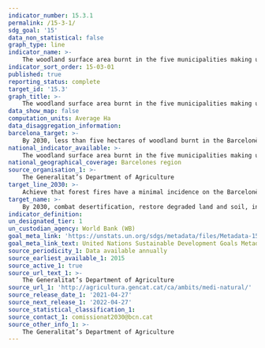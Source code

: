 ```yaml
---
indicator_number: 15.3.1
permalink: /15-3-1/
sdg_goal: '15'
data_non_statistical: false
graph_type: line
indicator_name: >-
    The woodland surface area burnt in the five municipalities making up the Barcelonès region (Badalona, Barcelona, L’Hospitalet de Llobregat, Sant Adrià de Besòs and Santa Coloma de Gramenet)
indicator_sort_order: 15-03-01
published: true
reporting_status: complete
target_id: '15.3'
graph_title: >-
    The woodland surface area burnt in the five municipalities making up the Barcelonès region (Badalona, Barcelona, L’Hospitalet de Llobregat, Sant Adrià de Besòs and Santa Coloma de Gramenet)
data_show_map: false
computation_units: Average Ha
data_disaggregation_information:
barcelona_target: >-
    By 2030, less than five hectares of woodland burnt in the Barcelonès region
national_indicator_available: >-
    The woodland surface area burnt in the five municipalities making up the Barcelonès region (Badalona, Barcelona, L’Hospitalet de Llobregat, Sant Adrià de Besòs and Santa Coloma de Gramenet)
national_geographical_coverage: Barcelones region
source_organisation_1: >-
    The Generalitat’s Department of Agriculture
target_line_2030: >-
    Achieve that forest fires have a minimal incidence on the Barcelonès region, with less than 5 hectares burnt a year
target_name: >-
    By 2030, combat desertification, restore degraded land and soil, including land affected by desertification, drought and floods, and strive to achieve a land degradation-neutral world
indicator_definition:
un_designated_tier: 1
un_custodian_agency: World Bank (WB)
goal_meta_link: 'https://unstats.un.org/sdgs/metadata/files/Metadata-15-03-01.pdf'
goal_meta_link_text: United Nations Sustainable Development Goals Metadata (pdf 894kB)
source_periodicity_1: Data available annually
source_earliest_available_1: 2015
source_active_1: true
source_url_text_1: >-
    The Generalitat’s Department of Agriculture
source_url_1: 'http://agricultura.gencat.cat/ca/ambits/medi-natural/'
source_release_date_1: '2021-04-27'
source_next_release_1: '2022-04-27'
source_statistical_classification_1: 
source_contact_1: comissionat2030@bcn.cat
source_other_info_1: >-
    The Generalitat’s Department of Agriculture
---
```


